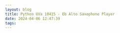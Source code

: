 ```yaml
---
layout: blog
title: Python UVa 10415 - Eb Alto Saxophone Player
date: 2024-04-06 12:47:39
tags:
---
```

